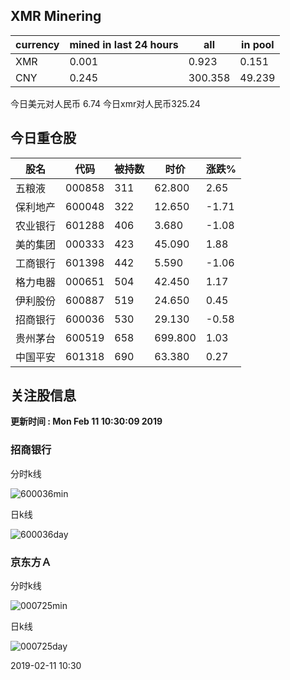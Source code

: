 ## XMR Minering

|currency|mined in last 24 hours|all|in pool|
|---|---|---|---|
|XMR|0.001|0.923|0.151|
|CNY|0.245|300.358|49.239|

今日美元对人民币 6.74	今日xmr对人民币325.24


## 今日重仓股 

|股名|代码|被持数|时价|涨跌%|
|---|---|---|---|---|
|五粮液|000858|311|62.800|2.65|
|保利地产|600048|322|12.650|-1.71|
|农业银行|601288|406|3.680|-1.08|
|美的集团|000333|423|45.090|1.88|
|工商银行|601398|442|5.590|-1.06|
|格力电器|000651|504|42.450|1.17|
|伊利股份|600887|519|24.650|0.45|
|招商银行|600036|530|29.130|-0.58|
|贵州茅台|600519|658|699.800|1.03|
|中国平安|601318|690|63.380|0.27|

## 关注股信息
**更新时间 : Mon Feb 11 10:30:09 2019**
### 招商银行 
分时k线

![600036min](http://image.sinajs.cn/newchart/min/n/sh600036.gif)

日k线

![600036day](http://image.sinajs.cn/newchart/daily/n/sh600036.gif)

### 京东方Ａ 
分时k线

![000725min](http://image.sinajs.cn/newchart/min/n/sz000725.gif)

日k线

![000725day](http://image.sinajs.cn/newchart/daily/n/sz000725.gif)

2019-02-11 10:30